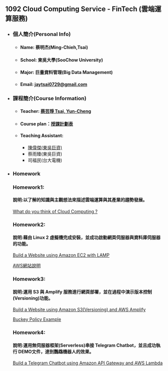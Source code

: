 ## 1092 Cloud Computing Service - FinTech (雲端運算服務)
* ### 個人簡介(Personal  Info) ##
  + #### Name: 蔡明杰(Ming-Chieh,Tsai)
  + #### School: 東吳大學(SooChow University)
  + #### Major: 巨量資料管理(Big Data Management)
  + #### Email: jaytsai0729@gmail.com


* ### 課程簡介(Course Information) ##
  + #### Teacher: [蔡芸琤 Tsai, Yun-Cheng](https://github.com/pecu?tab=repositories)
  + #### Course plan：[授課計劃表](http://doc.sys.scu.edu.tw/teachplanHtml/1092/1092BDM21301.html)
  + #### Teaching Assistant:
    - [陳偉傑(東吳巨資)](https://github.com/sefx5ever)   
    - 蔡雨臻(東吳巨資)
    - 司福民(台大電機)

* ### Homework ##
 
  ### Homework1: 
  #### 說明:以了解的知識與主觀想法來描述雲端運算與其產業的趨勢發展。
  [What do you think of Cloud Computing ?](https://github.com/JayTsai0729/FinTech/blob/main/Homeworks/Week1/HW1.md)
  
  ### Homework2:
  #### 說明:藉由 Linux 2 虛擬機完成安裝，並成功啟動網頁伺服器與資料庫伺服器的功能。
  [Build a Website using Amazon EC2 with LAMP ](https://youtu.be/4nmgNKg1F_g)
  
  [AWS網站說明](https://docs.aws.amazon.com/zh_tw/AWSEC2/latest/UserGuide/ec2-lamp-amazon-linux-2.html)
  
  ### Homework3:
  #### 說明:運用 S3 與 Amplify 服務進行網頁部署，並在過程中演示版本控制(Versioning)功能。
  [Build a Website using Amazon S3(Versioning) and AWS Amplify](https://youtu.be/05fFDzCUeFc)
  
  [Buckey Policy Example](https://docs.aws.amazon.com/AmazonS3/latest/userguide/example-bucket-policies.html)
  
  ### Homework4:
  #### 說明:運用無伺服器框架(Serverless)串接 Telegram Chatbot，並且成功執行 DEMO文件，達到鸚鵡機器人的效果。

  [Build a Telegram Chatbot using Amazon API Gateway and AWS Lambda](https://youtu.be/0KFP_QR56pw)
  
